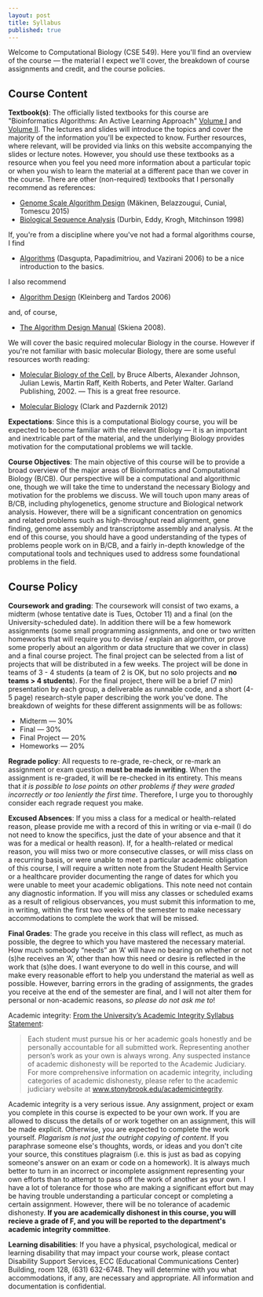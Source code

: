 ```yaml
---
layout: post
title: Syllabus
published: true
---
```

Welcome to Computational Biology (CSE 549). Here you'll find an overview of the course — the material I expect we'll cover, the breakdown of course assignments and credit, and the course policies.

## Course Content

**Textbook(s)**: The officially listed textbooks for this course are "Bioinformatics Algorithms: An Active Learning Approach" [Volume I](https://www.amazon.com/Bioinformatics-Algorithms-Active-Learning-Approach/dp/0990374610) and [Volume II](https://www.amazon.com/Bioinformatics-Algorithms-Active-Learning-Approach/dp/0990374629/ref=pd_sim_14_1?ie=UTF8&psc=1&refRID=40X4TFRTNNVP26HCPYX0). The lectures and slides will introduce the topics and cover the majority of the information you'll be expected to know. Further resources, where relevant, will be provided via links on this website accompanying the slides or lecture notes. However, you should use these textbooks as a resource when you feel you need more information about a particular topic or when you wish to learn the material at a different pace than we cover in the course.  There are other (non-required) textbooks that I personally recommend as references:

- [Genome Scale Algorithm Design](http://www.cs.helsinki.fi/group/gsa/book/) (Mäkinen, Belazzougui, Cunial, Tomescu 2015)
- [Biological Sequence Analysis](http://www.amazon.com/Biological-Sequence-Analysis-Probabilistic-Proteins/dp/0521629713) (Durbin, Eddy, Krogh, Mitchinson 1998)

If, you're from a discipline where you've not had a formal algorithms course, I find 

- [Algorithms](http://beust.com/algorithms.pdf) (Dasgupta, Papadimitriou, and Vazirani 2006) to be a nice introduction to the basics. 
 
I also recommend 

- [Algorithm Design](http://www.amazon.com/Algorithm-Design-Jon-Kleinberg/dp/0321295358) (Kleinberg and Tardos 2006) 
 
and, of course, 

- [The Algorithm Design Manual](http://www.amazon.com/gp/product/1848000693/ref=pd_lpo_sbs_dp_ss_3?pf_rd_p=1944687742&pf_rd_s=lpo-top-stripe-1&pf_rd_t=201&pf_rd_i=0321295358&pf_rd_m=ATVPDKIKX0DER&pf_rd_r=02TJC7H7CDMT55WH5X9V) (Skiena 2008).

We will cover the basic required molecular Biology in the course. However if you're not familiar with basic molecular Biology, there are some useful resources worth reading:

- [Molecular Biology of the Cell](http://www.ncbi.nlm.nih.gov/books/bv.fcgi?call=bv.View..ShowTOC&rid=mboc4.TOC&depth=2), by Bruce Alberts, Alexander Johnson, Julian Lewis, Martin Raff, Keith Roberts, and Peter Walter. Garland Publishing, 2002. — This is a great free resource.

- [Molecular Biology](http://www.amazon.com/Molecular-Biology-Second-Edition-David/dp/0123785944) (Clark and Pazdernik 2012)

**Expectations**: Since this is a computational Biology course, you will be expected to become familiar with the relevant Biology — it is an important and inextricable part of the material, and the underlying Biology provides motivation for the computational problems we will tackle.

**Course Objectives**: The main objective of this course will be to provide a broad overview of the major areas of Bioinformatics and Computational Biology (B/CB). Our perspective will be a computational and algorithmic one, though we will take the time to understand the necessary Biology and motivation for the problems we discuss. We will touch upon many areas of B/CB, including phylogenetics, genome structure and Biological network analysis. However, there will be a significant concentration on genomics and related problems such as high-throughput read alignment, gene finding, genome assembly and transcriptome assembly and analysis. At the end of this course, you should have a good understanding of the types of problems people work on in B/CB, and a fairly in-depth knowledge of the computational tools and techniques used to address some foundational problems in the field.

## Course Policy

**Coursework and grading**: The coursework will consist of two exams, a midterm (whose tentative date is Tues, October 11) and a final (on the University-scheduled date). In addition there will be a few homework assignments (some small programming assignments, and one or two written homeworks that will require you to devise / explain an algorithm, or prove some properly about an algorithm or data structure that we cover in class) and a final course project. The final project can be selected from a list of projects that will be distributed in a few weeks. The project will be done in teams of 3 - 4 students (a team of 2 is OK, but no solo projects and **no teams > 4 students**). For the final project, there will be a brief (7 min) presentation by each group, a deliverable as runnable code, and a short (4-5 page) research-style paper describing the work you've done. The breakdown of weights for these different assignments will be as follows:

- Midterm — 30%
- Final — 30%
- Final Project — 20%
- Homeworks — 20%

**Regrade policy**: All requests to re-grade, re-check, or re-mark an assignment or exam question **must be made in writing**. When the assignment is re-graded, it will be re-checked in its entirety. This means that *it is possible to lose points on other problems if they were graded incorrectly or too leniently the first time*. Therefore, I urge you to thoroughly consider each regrade request you make.

**Excused Absences**: If you miss a class for a medical or health-related reason, please provide me with a record of this in writing or via e-mail (I do not need to know the specifics, just the date of your absence and that it was for a medical or health reason). If, for a health-related or medical reason, you will miss two or more consecutive classes, or will miss class on a recurring basis, or were unable to meet a particular academic obligation of this course, I will require a written note from the Student Health Service or a healthcare provider documenting the range of dates for which you were unable to meet your academic obligations. This note need not contain any diagnostic information. If you will miss any classes or scheduled exams as a result of religious observances, you must submit this information to me, in writing, within the first two weeks of the semester to make necessary accommodations to complete the work that will be missed.

**Final Grades**: The grade you receive in this class will reflect, as much as possible, the degree to which you have mastered the necessary material. How much somebody “needs” an ‘A’ will have no bearing on whether or not (s)he receives an ‘A’, other than how this need or desire is reflected in the work that (s)he does. I want everyone to do well in this course, and will make every reasonable effort to help you understand the material as well as possible. However, barring errors in the grading of assignments, the grades you receive at the end of the semester are final, and I will not alter them for personal or non-academic reasons, *so please do not ask me to*!

Academic integrity: [From the University’s Academic Integrity Syllabus Statement](http://www.stonybrook.edu/commcms/academic_integrity/syllstate.html):

> Each student must pursue his or her academic goals honestly and be personally accountable for all submitted work. Representing another person’s work as your own is always wrong. Any suspected instance of academic dishonesty will be reported to the Academic Judiciary. For more comprehensive information on academic integrity, including categories of academic dishonesty, please refer to the academic judiciary website at www.stonybrook.edu/academicintegrity.

Academic integrity is a very serious issue. Any assignment, project or exam you complete in this course is expected to be your own work. If you are allowed to discuss the details of or work together on an assignment, this will be made explicit. Otherwise, you are expected to complete the work yourself. *Plagarism is not just the outright copying of content*. If you paraphrase someone else's thoughts, words, or ideas and you don't cite your source, this constitues plagraism (i.e. this is just as bad as copying someone's answer on an exam or code on a homework). It is always much better to turn in an incorrect or incomplete assignment representing your own efforts than to attempt to pass off the work of another as your own. I have a lot of tolerance for those who are making a significant effort but may be having trouble understanding a particular concept or completing a certain assignment. However, there will be no tolerance of academic dishonesty. **If you are academically dishonest in this course, you will recieve a grade of F, and you will be reported to the department's academic integrity committee**.

**Learning disabilities**: If you have a physical, psychological, medical or learning disability that may impact your course work, please contact Disability Support Services, ECC (Educational Communications Center) Building, room 128, (631) 632-6748. They will determine with you what accommodations, if any, are necessary and appropriate. All information and documentation is confidential.
